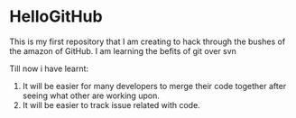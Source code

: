 # HelloGitHub
This is my first repository that I am creating to hack through the bushes of the amazon of GitHub. 
I am learning the befits of git over svn 

Till now i have learnt: 

1) It will be easier for many developers to merge their code together after seeing what other are working upon. 
2) It will be easier to track issue related with code. 

